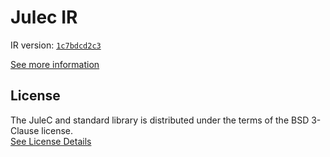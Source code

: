# Julec IR

IR version: [`1c7bdcd2c3`](https://github.com/julelang/jule/tree/1c7bdcd2c3da5ab1f5830f08235d2516be201150)

[See more information](https://manual.jule.dev/getting-started/install-from-source/compile-from-ir.html)

## License

The JuleC and standard library is distributed under the terms of the BSD 3-Clause license. \
[See License Details](./LICENSE)
